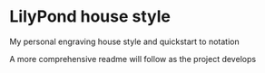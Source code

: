 # LilyPond house style
My personal engraving house style and quickstart to notation

A more comprehensive readme will follow as the project develops
